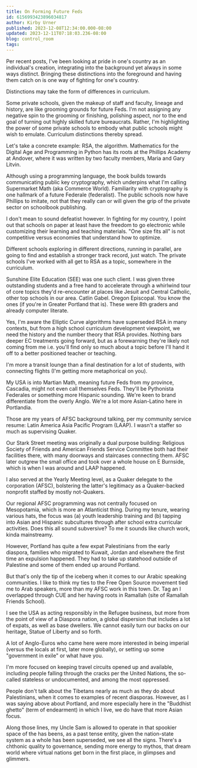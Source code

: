 ```yaml
---
title: On Forming Future Feds
id: 6156993423896034817
author: Kirby Urner
published: 2023-12-08T12:34:00.000-08:00
updated: 2023-12-11T07:18:03.236-08:00
blog: control_room
tags: 
---
```


Per recent posts, I've been looking at pride in one's country as an individual's creation, integrating into the background yet always in some ways distinct. Bringing these distinctions into the foreground and having them catch on is one way of fighting for one's country. 

Distinctions may take the form of differences in curriculum.

Some private schools, given the makeup of staff and faculty, lineage and history, are like grooming grounds for future Feds. I'm not assigning any negative spin to the grooming or finishing, polishing aspect, nor to the end goal of turning out highly skilled future bureaucrats. Rather, I'm highlighting the power of some private schools to embody what public schools might wish to emulate. Curriculum distinctions thereby spread.

Let's take a concrete example: RSA, the algorithm. Mathematics for the Digital Age and Programming in Python has its roots at the Phillips Academy at Andover, where it was written by two faculty members, Maria and Gary Litvin. 

Although using a programming language, the book builds towards communicating public key cryptography, which underpins what I'm calling Supermarket Math (aka Commerce World). Familiarity with cryptography is one hallmark of a future Federale (federalist). The public schools now have Phillips to imitate, not that they really can or will given the grip of the private sector on schoolbook publishing.

I don't mean to sound defeatist however. In fighting for my country, I point out that schools on paper at least have the freedom to go electronic while customizing their learning and teaching materials. "One size fits all" is not competitive versus economies that understand how to optimize. 

Different schools exploring in different directions, running in parallel, are going to find and establish a stronger track record, just watch. The private schools I've worked with all get to RSA as a topic, somewhere in the curriculum.

Sunshine Elite Education (SEE) was one such client. I was given three outstanding students and a free hand to accelerate through a whirlwind tour of core topics they'd re-encounter at places like Jesuit and Central Catholic, other top schools in our area. Catlin Gabel. Oregon Episcopal. You know the ones (if you're in Greater Portland that is). These were 8th graders and already computer literate.

Yes, I'm aware the Elliptic Curve algorithms have superseded RSA in many contexts, but from a high school curriculum development viewpoint, we need the history and the number theory that RSA provides. Nothing bars deeper EC treatments going forward, but as a forewarning they're likely not coming from me i.e. you'll find only so much about a topic before I'll hand it off to a better positioned teacher or teaching. 

I'm more a transit lounge than a final destination for a lot of students, with connecting flights (I'm getting more metaphorical on you).

My USA is into Martian Math, meaning future Feds from my province, Cascadia, might not even call themselves Feds. They'll be Pythonista Federales or something more Hispanic sounding. We're keen to brand differentiate from the overly Anglo. We're a lot more Asian-Latino here in Portlandia. 

Those are my years of AFSC background talking, per my community service resume: Latin America Asia Pacific Program (LAAP). I wasn't a staffer so much as supervising Quaker.

Our Stark Street meeting was originally a dual purpose building: Religious Society of Friends and American Friends Service Committee both had their facilities there, with many doorways and staircases connecting them. AFSC later outgrew the small office and took over a whole house on E Burnside, which is when I was around and LAAP happened. 

I also served at the Yearly Meeting level, as a Quaker delegate to the corporation (AFSC), bolstering the latter's legitimacy as a Quaker-backed nonprofit staffed by mostly not-Quakers.

Our regional AFSC programming was not centrally focused on Mesopotamia, which is more an Atlanticist thing. During my tenure, wearing various hats, the focus was (a) youth leadership training and (b) tapping into Asian and Hispanic subcultures through after school extra curricular activities. Does this all sound subversive? To me it sounds like church work, kinda mainstreamy.

However, Portland has quite a few expat Palestinians from the early diaspora, families who migrated to Kuwait, Jordan and elsewhere the first time an expulsion happened. They had to take up statehood outside of Palestine and some of them ended up around Portland. 

But that's only the tip of the iceberg when it comes to our Arabic speaking communities. I like to think my ties to the Free Open Source movement tied me to Arab speakers, more than my AFSC work in this town. Dr. Tag an I overlapped through CUE and her having roots in Ramallah (site of Ramallah Friends School).

I see the USA as acting responsibly in the Refugee business, but more from the point of view of a Diaspora nation, a global dispersion that includes a lot of expats, as well as base dwellers. We cannot easily turn our backs on our heritage, Statue of Liberty and so forth. 

A lot of Anglo-Euros who came here were more interested in being imperial (versus the locals at first, later more globally), or setting up some "government in exile" or what have you. 

I'm more focused on keeping travel circuits opened up and available, including people falling through the cracks per the United Nations, the so-called stateless or undocumented, and among the most oppressed.

People don't talk about the Tibetans nearly as much as they do about Palestinians, when it comes to examples of recent diasporas. However, as I was saying above about Portland, and more especially here in the "Buddhist ghetto" (term of endearment) in which I live, we do have that more Asian focus.

Along those lines, my Uncle Sam is allowed to operate in that spookier space of the has beens, as a past tense entity, given the nation-state system as a whole has been superseded, we see all the signs. There's a chthonic quality to governance, sending more energy to mythos, that dream world where virtual nations get born in the first place, in glimpses and glimmers.
